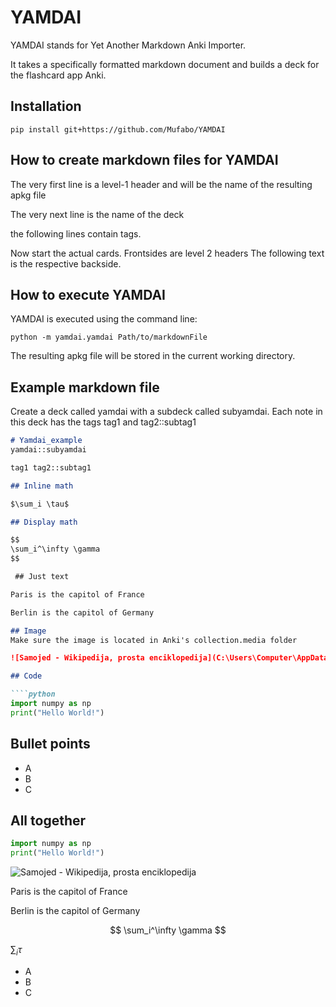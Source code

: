 # YAMDAI

YAMDAI stands for Yet Another Markdown Anki Importer.

It takes a specifically formatted markdown document and builds a deck for the flashcard app Anki.

## Installation

```pip install git+https://github.com/Mufabo/YAMDAI```

## How to create markdown files for YAMDAI

The very first line is a level-1 header and will be the name of the resulting apkg file

The very next line is the name of the deck

the following lines contain tags.

Now start the actual cards.
Frontsides are level 2 headers
The following text is the respective backside.

## How to execute YAMDAI

YAMDAI is executed using the command line:

```python -m yamdai.yamdai Path/to/markdownFile```

The resulting apkg file will be stored in the current working directory.

## Example markdown file

Create a deck called yamdai with a subdeck called subyamdai.
Each note in this deck has the tags tag1 and tag2::subtag1

```markdown
# Yamdai_example
yamdai::subyamdai

tag1 tag2::subtag1

## Inline math

$\sum_i \tau$ 

## Display math

$$
\sum_i^\infty \gamma
$$

 ## Just text

Paris is the capitol of France

Berlin is the capitol of Germany

## Image 
Make sure the image is located in Anki's collection.media folder

![Samojed - Wikipedija, prosta enciklopedija](C:\Users\Computer\AppData\Roaming\Anki2\Fatih\collection.media\picture)

## Code

````python
import numpy as np
print("Hello World!")
````



## Bullet points

* A
* B
* C

## All together
````python
import numpy as np
print("Hello World!")
````

![Samojed - Wikipedija, prosta enciklopedija](C:\Users\Computer\AppData\Roaming\Anki2\Fatih\collection.media\picture)


Paris is the capitol of France

Berlin is the capitol of Germany

$$
\sum_i^\infty \gamma
$$

$\sum_i \tau$ 

* A
* B
* C

```

